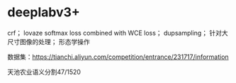 # deeplabv3+
crf；
lovaze softmax loss combined with WCE loss；
dupsampling；
针对大尺寸图像的处理；
形态学操作

数据集：https://tianchi.aliyun.com/competition/entrance/231717/information

天池农业语义分割47/1520
